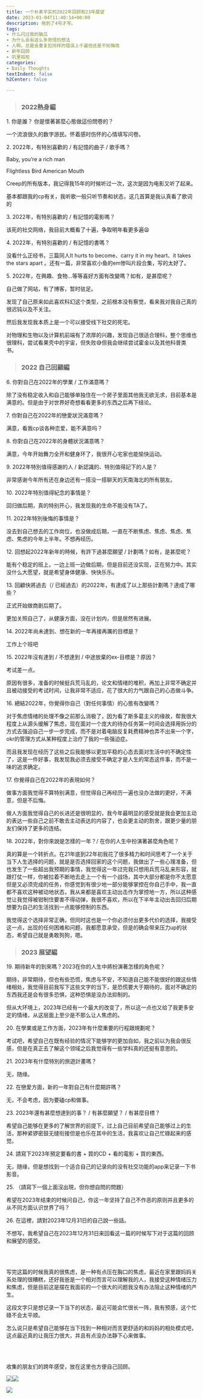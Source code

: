 ```yaml
---
title: 一个朴素平实的2022年回顾和23年展望
date: 2023-01-04T11:40:14+00:00
description: 拖到了4号才写。
tags:
- 什么闪过我的脑瓜
- 为什么会有这么多奇怪的想法
- 人啊，总是会重复犯同样的错误上千遍但还是不知悔改
- 新年回顾
- 叽里呱啦
categories:
- Daily Thoughts
textIndent: false
h2Center: false

---
```

> ### **2022熱身編**

1\. 你是誰？ 你是懷著甚麼心態做這份問卷的？

一个流浪很久的数字游民。怀着感时伤怀的心情填写问卷。

2\. 2022年，有特別喜歡的 / 有記憶的曲子 / 歌手嗎？

Baby, you’re a rich man

Flightless Bird American Mouth

Creep的所有版本，我记得我15年的时候听过一次，这次是因为电影又听了起来。

基本都跟我的cp有关，我听歌一般只听节奏和状态，这几首算是我认真看了歌词的

3\. 2022年，有特別喜歡的 / 有記憶的電影嗎？

该死的社交网络，我目前大概看了十遍，争取明年看更多遍😫

4\. 2022年，有特別喜歡的 / 有記憶的書嗎？

没看什么正经书，三篇同人It hurts to become、carry it in my heart、it takes the stars apart 。还有一篇，非常喜欢小鱼的em惨叫片段合集，写的太好了。

5\. 2022年，在興趣、食物…等等喜好方面有改變嗎？如有，是甚麼呢？

自己做了网站，有了博客，暂时驻足。

发现了自己原来如此喜欢科幻这个类型，之前根本没有察觉，看来我对我自己真的很迟钝以及不关注。

然后我发现我本质上是一个可以接受线下社交的死宅。

对物理和生物以及计算机前端有了浓厚的兴趣，发现自己很适合理科，整个思维也很理科，尝试看果壳中的宇宙，但失败😅但我会继续尝试霍金以及其他科普类书。

> ### **2022 自己回顧編**

6\. 你對自己在2022年的學業 / 工作滿意嗎？

除了没有稳定收入和自己能够单独住在一个房子里面其他我无欲无求，目前基本是满意的。但是由于对世界好奇想看看更多的东西之后再下结论。

7\. 你對自己在2022年的戀愛狀況滿意嗎？

满意，看我cp谈各种恋爱，能不满意吗？

8\. 你對自己在2022年的身體狀況滿意嗎？

满意，今年开始舞力全开和健身环了，我很开心宅家也能愉快运动。

9\. 2022年特別值得感謝的人 / 新認識的、特別值得記下的人是？

非常感谢今年所有还在身边还有一搭没一搭聊天的天南海北的所有朋友。

10\. 2022年特別值得紀念的事情是？

回归做后期，真的特别开心，我发现我的生命不能没有TA了。

11\. 2022年特別後悔的事情是？

没去到自己想去的工作岗位，也没做成后期，一直在不断焦虑、焦虑、焦虑、焦虑、焦虑的今年上半年。不想再经历。

12\. 回想起2022年新年的時候，有許下過甚麼願望 / 計劃嗎？如有，是甚麼呢？

能有个稳定的班上，一边上班一边做后期，但是目前还没实现，正在努力中。其实没什么大愿望，就是希望身体健康、快快乐乐。

13\. 回顧快將過去（/ 已經過去）的2022年，有達成了以上那些計劃嗎？達成了哪些？

正式开始做商剧后期了。

更加关照自己了，从健康方面，没在计划内，但是居然有进展。

14\. 2022年尚未達到、想在新的一年再接再厲的目標是？

工作上个班吧

15\. 2022年沒有達到 / 不想達到 / 中途放棄的ex-目標是？原因？

考试差一点。

原因有很多，准备的时候挺兵荒马乱的，论文和情绪的堆积，再加上非常不确定并且被动接受的考试时间，让我非常不适应，花了很大的力气跟自己的心态做斗争。

16\. 總結2022年，你覺得你自己（對任何事情）的心態有改變嗎？

对于焦虑情绪的处理不像之前那么消极了，因为看了斯多葛主义的缘故，帮我很大程度上从源头缓解了焦虑，现在面对一个庞大的待办任务第一时间会选择用拆分的方式去强迫自己一步一步完成，而不是对着电脑反复耗费精神也弄不出来一个字，okr的管理方式从某种程度上治疗了我的一些强迫症。

而且我发现在经历了这些之后我能够以更加平稳的心态去面对生活中的不确定性了，这是一件好事，我发现我必须去接受不确定才是人生的常态这件事，而不是一味的追求确定。

17\. 你覺得自己在2022年的表現如何？

做事方面我觉得不算特别满意，但觉得自己再经历一遍也没办法做的更好，不满意，但是不后悔。

做人方面我觉得自己的长进还是很明显的，我今年最明显的感受就是我会更加主动的表达一些自己之前不敢去主动表达的内容了，也会更主动的割舍，跟更少量的朋友们保持了更多的连结。

18\. 2022年，對你來說是怎樣的一年？/ 在你的人生中扮演著甚麼角色呢？

真的算是一个转折点。在21年底到22年初我花了很多精力和时间思考了一个关于当下人生选择的问题，就是是否选择回家的这个问题，我做出了一些心理准备，但也发生了一些超出我预期的事情，我觉得这一年过完我只想用兵荒马乱来形容，就跟打仗一样，你被拉着不断地去走上一个有一个战场，其中大部分都是你不太愿意但是又必须完成的任务，你感觉到有很少地一部分能够掌控在你自己手中，我一直都不喜欢这种被动地状态，我从来都是喜欢主动出击作为掌控地一方，所以这种感觉让我觉得被钳制住要害不得动弹，我很不喜欢，所以在下半年主动出击回归后期想要为自己的生活找到一点能够控制的东西。

我觉得这个选择非常正确，但同时这也是一个你必须付出更多代价的选择，我接受这一点，出现的任何困难和问题，我都愿意承受，但是的确会带来压力up的状态，希望自己就是勇敢狗狗，嗯。

> ### **2023 展望編**

19\. 期待新年的到來嗎？2023在你的人生中將扮演著怎樣的角色呢？

期待，非常期待，但也有些恐慌，焦虑与不安，不知道自己能不能很好的跟这些情绪相处，我觉得目前我写下这些文字的当下，是恐慌要大于期待的，面对不确定的东西我还是会有很多恐惧，这种恐惧是没办法抑制的。

但从大环境上，2023年已经有一个最大的改变了，所以这一点也又给了我更多安定的情绪，从这层面上至少是不那么让人焦虑的。

20\. 在學業或是工作方面，2023年有什麼重要的行程跟規劃呢？

考试吧，希望自己在既有经验的情况下能够学的更加自如，我之前以为我会很反感，但是在真正去了解这个领域之后我觉得有一些学科真的还挺有意思的。

21\. 2023年有什麼特別的旅遊計畫嗎？

无，随缘。

22\. 在戀愛方面，新的一年對自己有什麼期許嗎？

无，不会考虑，因为要磕cp和做事。

23\. 2023年還有甚麼想達到的事？ / 有甚麼願望？ / 有甚麼目標？

希望自己能够在更多的了解世界的前提下，过上自己目前希望自己能够过上的生活，那种紧锣密鼓无缝衔接但是也乐在其中的生活，我喜欢让自己忙碌起来的感觉。

24\. 請寫下2023年預定要看的書 + 買的CD + 看的電影 + 買的東西。

无，随缘，但是想找到一个适合自己的记录向的没有社交功能的app来记录一下书影音。

25\. （請寫下一個上面沒出現，但你想自問的問題）

希望在2023年结束的时候问自己，你这一年坚持了自己不作恶的原则并且更多的从不同方面认识世界了吗？

26\. 在這裡，請對2023年12月31日的自己說一些話。

不想写，我希望自己在2023年12月31日来回看这一篇的时候写下对于这篇的回顾和展望的感受。

<br><br/>

写完这篇的时候我真的很焦虑，是一种有点压在胸口的焦虑，最近在家里跟妈妈关系处理的很糟糕，还好我爸是一个相对而言可以理解我的人，我接受这种情绪压力和焦虑，但是目前这是摆在我面前的一个很大的问题我没有办法阻止这种情绪的产生。

这段文字只是想记录一下当下的状态，最近可能会忙很长一阵，我有预感，这个忙碌不会太平顺。

怎么说只是希望自己能够在当下找到一种相对而言更舒适的和妈妈的相处模式吧，这点最近真的让我压力很大，并且有点没办法静下心来做事。

<br><br/>

收集的朋友们的跨年感受，放在这里也方便自己回顾。

![](/uploads/screenshot_2023-01-04-18-20-19-77.jpg)![](/uploads/mmexport1672670958859.jpg)

![](/uploads/mmexport1672670962543.jpg)